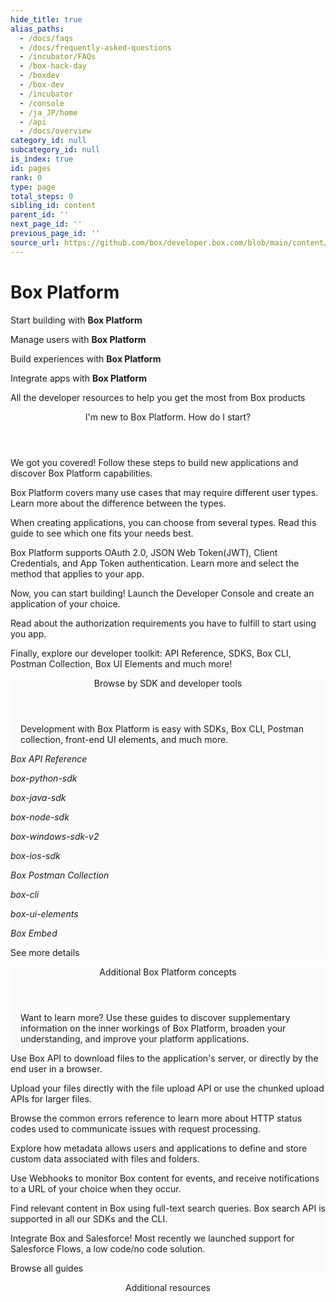 ```yaml
---
hide_title: true
alias_paths:
  - /docs/faqs
  - /docs/frequently-asked-questions
  - /incubator/FAQs
  - /box-hack-day
  - /boxdev
  - /box-dev
  - /incubator
  - /console
  - /ja_JP/home
  - /api
  - /docs/overview
category_id: null
subcategory_id: null
is_index: true
id: pages
rank: 0
type: page
total_steps: 0
sibling_id: content
parent_id: ''
next_page_id: ''
previous_page_id: ''
source_url: https://github.com/box/developer.box.com/blob/main/content/pages/index.md
---
```

# Box Platform

<Banner>

<BannerTitle>

Start building with **Box Platform**

</BannerTitle>

<BannerTitle>

Manage users with **Box Platform**

</BannerTitle>

<BannerTitle>

Build experiences with **Box Platform**

</BannerTitle>

<BannerTitle>

Integrate apps with **Box Platform**

</BannerTitle>

All the developer resources to help you get the most from Box products

</Banner>

<Centered wide>

<FeaturedBoard type="aiDevZone" >

</FeaturedBoard>

</Centered>

<Centered wide id="start-with-box-platform" >

<Header centered>

I'm new to Box Platform. How do I start?

</Header>

We got you covered! Follow these steps to build
new applications and discover Box Platform capabilities.

<TileGrid rows="3">

<Tile type="users" title="1. Explore user types" href="platform/user-types/">

Box Platform covers many use cases
that may require different user types.
Learn more about the
difference between the types.

</Tile>

<Tile type="apps" title="2. Understand application types" href="/guides/applications/app-types/select/">

When creating applications, you can choose from several types.
Read this guide to see which one fits your needs best.

</Tile>

<Tile type="authentication" title="3. Learn authentication methods" href="/guides/authentication/select/">

Box Platform supports OAuth 2.0, JSON Web Token(JWT), Client
Credentials, and App Token authentication. Learn more and
select the method that applies to your app.

</Tile>

<Tile type="create" title="4. Create the application" href="https://app.box.com/developers/console">

Now, you can start building! Launch the Developer Console and create an
application of your choice.

</Tile>

<Tile type="authorize" title="5. Authorize the application" href="/guides/authorization/">

Read about the authorization requirements you have to
fulfill to start using you app.

</Tile>

<Tile type="code" title="6. Start coding" href="#sdks-and-tools">

Finally, explore our developer toolkit: API Reference,
SDKS, Box CLI, Postman Collection, Box UI Elements and much more!

</Tile>

</TileGrid>

</Centered>

<Centered wide>

<FeaturedBoard type="community" >

</FeaturedBoard>

</Centered>

<section id="sdks-and-tools" style="background-color: #FBFBFB;">

<div style="padding: 0 16px">

<Header centered>

Browse by SDK and developer tools

</Header>

Development with Box Platform is easy with SDKs,
Box CLI, Postman collection,
front-end UI elements, and much more.

</div>

<TileSlider>

<Tile type="box-orange" title="API Reference" href="/reference/">

*Box API Reference*

</Tile>

<Tile type="python" title="Python SDK" href="https://github.com/box/box-python-sdk#readme">

*box-python-sdk*

</Tile>

<Tile type="java" title="Box Java SDK" href="https://github.com/box/box-java-sdk#readme">

*box-java-sdk*

</Tile>

<Tile type="box-orange" title="Node SDK" href="https://github.com/box/box-node-sdk#readme">

*box-node-sdk*

</Tile>

<Tile type="net" title="Box .NET SDK" href="https://github.com/box/box-windows-sdk-v2#readme">

*box-windows-sdk-v2*

</Tile>

<Tile type="tool" title="Box iOS SDK" href="https://github.com/box/box-ios-sdk#readme">

*box-ios-sdk*

</Tile>

<Tile type="tool" title="Postman collection" href="/guides/tooling/postman">

*Box Postman Collection*

</Tile>

<Tile type="box-orange" title="Box CLI" href="/guides/cli/">

*box-cli*

</Tile>

<Tile type="box-orange" title="Box UI Elements" href="/guides/embed/ui-elements/">

*box-ui-elements*

</Tile>

<Tile type="box-orange" title="Box Embed" href="/guides/embed/box-embed/">

*Box Embed*

</Tile>

</TileSlider>

<More to='/sdks-and-tools/' center>

See more details

</More>

</section>

<Centered wide>

<FeaturedBoard type="sampleCode" >

</FeaturedBoard>

</Centered>

<section id="additional-box-platform-concepts" style="background-color: #FBFBFB;">

<div style="padding: 0 16px">

<Header centered>

Additional Box Platform concepts

</Header>

Want to learn more?
Use these guides to discover supplementary information on the inner
workings of Box Platform, broaden your understanding, and improve
your platform applications.

</div>

<TileSlider>

<Tile type="guide" title="Downloads" href="/guides/downloads/">

Use Box API to download files to the application's
server, or directly by the end user in a browser.

</Tile>

<Tile type="guide" title="Uploads" href="/guides/uploads/">

Upload your files directly with the file upload API or
use the chunked upload APIs for larger files.

</Tile>

<Tile type="guide" title="Errors" href="/guides/api-calls/permissions-and-errors/common-errors/">

Browse the common errors reference to learn more about
HTTP status codes used to communicate issues with request processing.

</Tile>

<Tile type="guide" title="Metadata" href="/guides/metadata/">

Explore how metadata allows users and applications to
define and store custom data associated with files and folders.

</Tile>

<Tile type="guide" title="Webhooks" href="/guides/webhooks/">

Use Webhooks to monitor Box content for events,
and receive notifications to a URL of your choice when they occur.

</Tile>

<Tile type="guide" title="Search" href="/guides/search/">

Find relevant content in Box using full-text
search queries. Box search API is supported
in all our SDKs and the CLI.

</Tile>

<Tile type="guide" title="Salesforce" href="/guides/tooling/salesforce-toolkit/">

Integrate Box and Salesforce! Most
recently we launched support for Salesforce Flows, a low code/no code
solution.

</Tile>

</TileSlider>

<More to='/guides/' center>

Browse all guides

</More>

</section>

<Centered wide>

<Header centered>

Additional resources

</Header>

<!-- <BlogCards >

</BlogCards>

 -->
<Teaser >

</Teaser>

</Centered>
